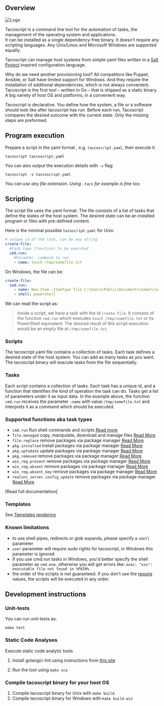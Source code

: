 <!-- markdownlint-disable -->

## Overview

<!-- markdownlint-restore -->

![Logo](https://raw.githubusercontent.com/cloudradar-monitoring/tacoscript/master/logo.svg)

Tacoscript is a command line tool for the automation of tasks, the management of the operating system and applications.  
It can be installed as a single dependency-free binary. It doesn't require any scripting languages. Any Unix/Linux and
Microsoft Windows are supported equally.

Tacoscript can manage host systems from simple yaml files written in a [Salt Project](https://saltproject.io/) inspired configuration language.

Why do we need another provisioning tool? All competitors like Puppet, Ansible, or Salt have limited
support for Windows. And they require the installation of additional dependencies, which is not always convenient.
Tacoscript is the first tool – written in Go – that is shipped as a static binary. A big variety of host OS and platforms,
in a convenient way.

Tacoscript is declarative. You define how the system, a file or a software should look like after tacoscript has run.
Before each run, Tacoscript compares the desired outcome with the current state. Only the missing steps are preformed.

## Program execution

Prepare a script in the yaml format , e.g. `tascoscript.yaml`, then execute it.

```shell
tacoscript tascoscript.yaml
```

You can also output the execution details with `-v` flag:

```shel
tacoscript -v tascoscript.yaml
```

_You can use any file extension. Using `.taco` for example is fine too._

## Scripting

The script file uses the yaml format. The file consists of a list of tasks that define the states of the host system.
The desired state can be an installed program or files with pre-defined content.

Here is the minimal possible `tacoscript.yaml` for Unix:

```yaml
# unique id of the task, can be any string
create-file:
  #task type (function) to be executed
  cmd.run:
    #Paramter, command to run
    - name: touch /tmp/somefile.txt
```

On Windows, the file can be:

```yaml
create-file:
  cmd.run:
    - name: New-Item -ItemType file C:\Users\Public\Documents\somefile.txt
    - shell: powershell
```

We can read the script as:

> Inside a script, we have a task with the id `create-file`. It consists of the function `cmd.run` which executes
> `touch /tmp/somefile.txt` or its PowerShell equivalent. The desired result of this script execution would be an empty
> file at `/tmp/somefile.txt`.

### Scripts

The tacoscript.yaml file contains a collection of tasks. Each task defines a desired state of the host system.
You can add as many tasks as you want. The tacoscript binary will execute tasks from the file sequentially.

### Tasks

Each script contains a collection of tasks. Each task has a unique id, and a function that identifies the kind of
operation the task can do. Tasks get a list of parameters under it as input data. In the example above, the function
`cmd.run` receives the parameter `-name` with value `/tmp/somefile.txt` and interprets it as a command which should be
executed.

### Supported functions aka task types

- `cmd.run` Run shell commands and scripts [Read more](https://tacoscript.io/functions/commands/)
- `file.managed` copy, manipulate, download and manage files [Read More](https://tacoscript.io/functions/file/)
- `file.replace` remove packages via package manager [Read More](https://tacoscript.io/functions/file/#filereplace)
- `pkg.installed` install packages via package manager [Read More](https://tacoscript.io/functions/packages/#pkginstalled)
- `pkg.uptodate` update packages via package manager [Read More](https://tacoscript.io/functions/packages/#pkguptodate)
- `pkg.removed` remove packages via package manager [Read More](https://tacoscript.io/functions/packages/#pkgremoved)
- `win_reg.present` remove packages via package manager [Read More](https://tacoscript.io/functions/registry/#win_regpresent)
- `win_reg.absent` remove packages via package manager [Read More](https://tacoscript.io/functions/registry/#win_regabsent)
- `win_reg.absent_key` remove packages via package manager [Read More](https://tacoscript.io/functions/registry/#win_regabsent_key)
- `realvnc_server.config_update` remove packages via package manager [Read More](https://tacoscript.io/functions/realvncserver/)

[Read full documentation]

### Templates

See [Templates rendering](https://tacoscript.io/get-started/template-engine/)

### Known limitations

- to use shell pipes, redirects or glob expands, please specify a `shell` parameter
- `user` parameter will require sudo rights for tacoscript, in Windows this parameter is ignored
- if you use cmd.run tasks in Windows, you'd better specify the shell parameter as `cmd.exe`, otherwise you will get errors like:
  `exec: "xxx": executable file not found in %PATH%`
- the order of the scripts is not guaranteed. If you don't use the [require](https://tacoscript.io/get-started/dependencies/)
  values, the scripts will be executed in any order.

## Development instructions

### Unit-tests

You can run unit-tests as:

```shell
make test
```

### Static Code Analyses

Execute static code analytic tools

1. Install golangci-lint using instructions from [this site](https://golangci-lint.run/usage/install/)

1. Run the tool using `make sca`

### Compile tacoscript binary for your host OS

1. Compile tacoscript binary for Unix with `make build`.
1. Compile tacoscript binary for Windows with `make build-win`
